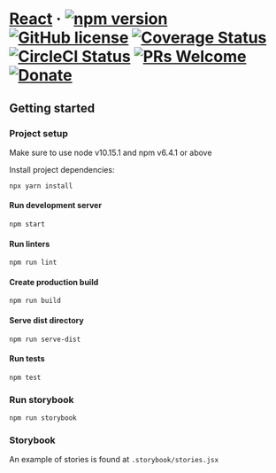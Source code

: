 # [React](http://gnowth.github.io/react/) &middot; [![npm version](https://img.shields.io/npm/v/@entity/core.svg?style=flat)](https://www.npmjs.com/package/@entity/core) [![GitHub license](https://img.shields.io/npm/l/@entity/core.svg?style=flat)](https://github.com/gnowth/react/blob/master/LICENSE) [![Coverage Status](https://coveralls.io/repos/github/gnowth/react/badge.svg?branch=master)](https://coveralls.io/github/gnowth/react?branch=master) [![CircleCI Status](https://img.shields.io/circleci/project/github/gnowth/react.svg?style=flat&label=circle)](https://circleci.com/gh/gnowth/react/tree/master) [![PRs Welcome](https://img.shields.io/badge/PRs-welcome-brightgreen.svg)](https://github.com/gnowth/react/blob/master/CONTRIBUTING) [![Donate](https://img.shields.io/badge/Donate-PayPal-green.svg)](paypal.me/gnowth)

## Getting started

### Project setup

Make sure to use node v10.15.1 and npm v6.4.1 or above

Install project dependencies:

```
npx yarn install
```

#### Run development server

```
npm start
```

#### Run linters

```
npm run lint
```

#### Create production build

```
npm run build
```

#### Serve dist directory

```
npm run serve-dist
```

#### Run tests

```
npm test
```

### Run storybook

```
npm run storybook
```

### Storybook

An example of stories is found at `.storybook/stories.jsx`
